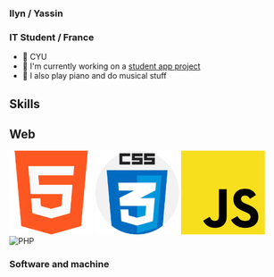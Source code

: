 ### Ilyn / Yassin
### IT Student / France

- 📍 CYU
- 🌱 I'm currently working on a [student app project](https://github.com/Klbgr/EzStudies)
- 🎼 I also play piano and do musical stuff

## Skills

## Web
<img src="732212.png" alt="HTML" width="150"/>
<img src="CSS.png" alt="CSS" width="150"/>
<img src="JS.png" alt="JS" width="150"/>
<img src="PHP-logo.svg" alt="PHP" width="150"/>

### Software and machine


